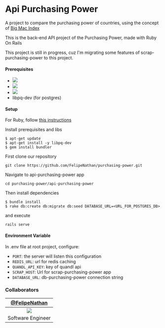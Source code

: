 # Api Purchasing Power
A project to compare the purchasing power of countries, using the concept of [Big Mac Index](https://pt.wikipedia.org/wiki/%C3%8Dndice_Big_Mac)

This is the back-end API project of the Purchasing Power, made with Ruby On Rails

This project is still in progress, cuz I'm migrating some features of scrap-purchasing-power to this project.

#### Prerequisites
- ![](https://img.shields.io/badge/Ruby-2.2.6-green)
- ![](https://img.shields.io/badge/Rails-6.0.3-green)
- ![](https://img.shields.io/badge/Bundler-2.1.4-green)
- libpq-dev (for postgres)

#### Setup
For Ruby, follow [this instructions](https://www.ruby-lang.org/pt/documentation/installation/)

Install prerequisites and libs
```
$ apt-get update
$ apt-get install -y libpq-dev
$ gem install bundler
```

First clone our repository
```
git clone https://github.com/FelipeNathan/purchasing-power.git
```

Navigate to api-purchasing-power app
```
cd purchasing-power/api-purchasing-power
```

Then install dependencies

```
$ bundle install
$ rake db:create db:migrate db:seed DATABASE_URL=<URL_FOR_POSTGRES_DB>
```

and execute

```
rails serve
```

#### Environment Variable
In .env file at root project, configure:
* `PORT`: the server will listen this configuration
* `REDIS_URL`: url for redis caching
* `QUANDL_API_KEY`: key of quandl api
* `SCRAP_HOST`: Url for scrap-purchasing-power app
* `DATABASE_URL`: db-purchasing-power connection string

### Collaborators
| [@FelipeNathan][felipenathan] |
| :-------------------------------: |
|       ![][p_felipenathan]         |
|         Software Engineer         |

[felipenathan]: http://github.com/FelipeNathan
[p_felipenathan]: https://avatars2.githubusercontent.com/u/16759812?s=100&v=4git

